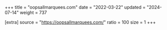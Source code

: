 +++
title = "oopsallmarquees.com"
date = "2022-03-22"
updated = "2024-07-14"
weight = 737

[extra]
source = "https://oopsallmarquees.com/"
ratio = 100
size = 1
+++
